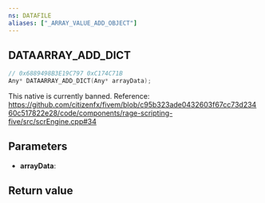 ```yaml
---
ns: DATAFILE
aliases: ["_ARRAY_VALUE_ADD_OBJECT"]
---
```

## DATAARRAY_ADD_DICT

```c
// 0x6889498B3E19C797 0xC174C71B
Any* DATAARRAY_ADD_DICT(Any* arrayData);
```
This native is currently banned. Reference: https://github.com/citizenfx/fivem/blob/c95b323ade0432603f67cc73d23460c517822e28/code/components/rage-scripting-five/src/scrEngine.cpp#34

## Parameters
* **arrayData**: 

## Return value
